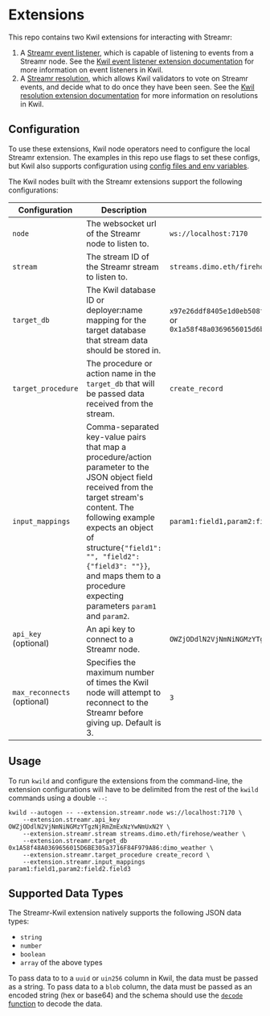 # Extensions

This repo contains two Kwil extensions for interacting with Streamr:

1. A [Streamr event listener](../extensions/listener/), which is capable of listening to events from a Streamr node. See the [Kwil event listener extension documentation](<https://docs.kwil.com/docs/extensions/event-listeners>) for more information on event listeners in Kwil.
2. A [Streamr resolution](../extensions/resolution/), which allows Kwil validators to vote on Streamr events, and decide what to do once they have been seen. See the [Kwil resolution extension documentation](<https://docs.kwil.com/docs/extensions/resolutions>) for more information on resolutions in Kwil.

## Configuration

To use these extensions, Kwil node operators need to configure the local Streamr extension. The examples in this repo use flags to set these configs, but Kwil also supports configuration using [config files and env variables](<https://docs.kwil.com/docs/daemon/config/settings#config-override>).

The Kwil nodes built with the Streamr extensions support the following configurations:

| Configuration | Description | Example |
|---------------|-------------|---------|
| `node` | The websocket url of the Streamr node to listen to. | `ws://localhost:7170` |
| `stream` | The stream ID of the Streamr stream to listen to. | `streams.dimo.eth/firehose/weather` |
| `target_db` | The Kwil database ID or deployer:name mapping for the target database that stream data should be stored in. | `x97e26ddf8405e1d0eb508f9dd622c41d84377420d65f094d96f3dddb` or `0x1a58f48a0369656015d6be305a3716f84f979a86:dimo_weather` |
| `target_procedure` | The procedure or action name in the `target_db` that will be passed data received from the stream. | `create_record` |
| `input_mappings` | Comma-separated key-value pairs that map a procedure/action parameter to the JSON object field received from the target stream's content. The following example expects an object of structure`{"field1": "", "field2": {"field3": ""}}`, and maps them to a procedure expecting parameters `param1` and `param2`. | `param1:field1,param2:field2.field3` |
| `api_key` (optional) | An api key to connect to a Streamr node. | `OWZjODdlN2VjNmNiNGMzYTgzNjRmZmExNzYwNmUxN2Y` |
| `max_reconnects` (optional) | Specifies the maximum number of times the Kwil node will attempt to reconnect to the Streamr before giving up. Default is 3. | `3` |

## Usage

To run `kwild` and configure the extensions from the command-line, the extension configurations will have to be delimited from the rest of the `kwild` commands using a double `--`:

```shell
kwild --autogen -- --extension.streamr.node ws://localhost:7170 \
    --extension.streamr.api_key OWZjODdlN2VjNmNiNGMzYTgzNjRmZmExNzYwNmUxN2Y \
    --extension.streamr.stream streams.dimo.eth/firehose/weather \
    --extension.streamr.target_db 0x1A58f48A0369656015D6BE305a3716F84F979A86:dimo_weather \
    --extension.streamr.target_procedure create_record \
    --extension.streamr.input_mappings param1:field1,param2:field2.field3
```

## Supported Data Types

The Streamr-Kwil extension natively supports the following JSON data types:

- `string`
- `number`
- `boolean`
- `array` of the above types

To pass data to to a `uuid` or `uin256` column in Kwil, the data must be passed as a string. To pass data to a `blob` column, the data must be passed as an encoded string (hex or base64) and the schema should use the [`decode` function](https://docs.kwil.com/docs/kuneiform/functions#encoding-functions) to decode the data.
